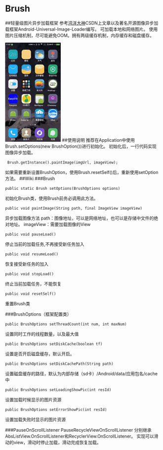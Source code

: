 # Brush
##轻量级图片异步加载框架
参考[鸿洋大神](http://blog.csdn.net/lmj623565791/article/details/41874561)CSDN上文章以及著名开源图像异步加载框架Android-Universal-Image-Loader编写。
可加载本地和网络图片。
使用图片压缩机制，尽可能避免OOM。拥有两级缓存机制，内存缓存和磁盘缓存。

![](https://github.com/1030310877/Brush/blob/master/Gif/demo.gif)
##使用说明
推荐在Application中使用Brush.setOptions(new BrushOption())进行初始化。
初始化后，一行代码实现图像异步加载。
```
 Brush.getInstance().paintImage(imgUrl, imageView);
```
如果需要重新设置BrushOption，使用Brush.resetSelf()后，重新使用setOption方法。
##Wiki
###Brush
```
public static Brush setOptions(BrushOptions options)
```
初始化Brush类，使用Brush前务必调用此方法。

```
public void paintImage(String path, final ImageView imageView)
```
异步加载图像方法
path：图像地址，可以是网络地址，也可以是存储中文件的绝对地址。
imageView：需要加载图像的View

```
public void pauseLoad()
```
停止当前的加载任务,不再接受新任务加入

```
public void resumeLoad()
```
恢复接受新任务的加入

```
public void stopLoad()
```
终止当前加载任务，不能恢复

```
public void resetSelf()
```
重置Brush类

###BrushOptions（框架配置类）
```
public BrushOptions setThreadCount(int num, int maxNum)
```
设置同时工作的线程数量，以及最大值

```
public BrushOptions setDiskCache(boolean tf)
```
设置是否开启磁盘缓存，默认开启。

```
public BrushOptions setDiskCachePath(String path)
```
设置磁盘缓存的路径，默认为内部存储（sd卡）/Android/data/应用包名/cache中

```
public BrushOptions setLoadingShowPic(int resId)
```
设置加载时候显示的图片资源

```
public BrushOptions setErrorShowPic(int resId)
```
设置加载失败时显示的图片资源

###PauseOnScrollListener  PauseRecycleViewOnScrollListener
分别继承AbsListView.OnScrollListener和RecyclerView.OnScrollListener。
实现可以滑动的view，滑动时停止加载，滑动完成恢复加载。
